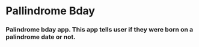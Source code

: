 # Pallindrome Bday
### Palindrome bday app. This app tells user if they were born on a palindrome date or not.

